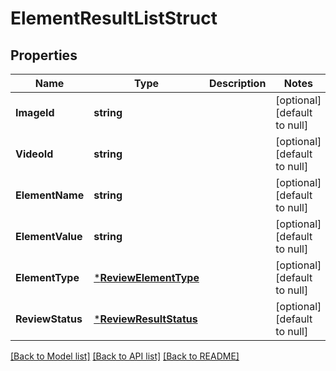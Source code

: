 # ElementResultListStruct

## Properties
Name | Type | Description | Notes
------------ | ------------- | ------------- | -------------
**ImageId** | **string** |  | [optional] [default to null]
**VideoId** | **string** |  | [optional] [default to null]
**ElementName** | **string** |  | [optional] [default to null]
**ElementValue** | **string** |  | [optional] [default to null]
**ElementType** | [***ReviewElementType**](ReviewElementType.md) |  | [optional] [default to null]
**ReviewStatus** | [***ReviewResultStatus**](ReviewResultStatus.md) |  | [optional] [default to null]

[[Back to Model list]](../README.md#documentation-for-models) [[Back to API list]](../README.md#documentation-for-api-endpoints) [[Back to README]](../README.md)


